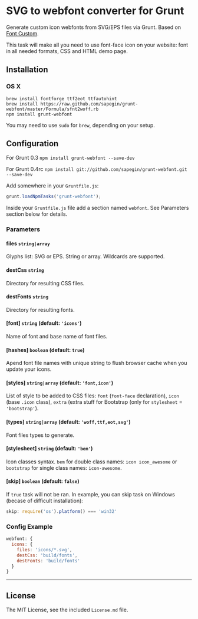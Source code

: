 # SVG to webfont converter for Grunt

Generate custom icon webfonts from SVG/EPS files via Grunt. Based on [Font Custom](http://endtwist.github.com/fontcustom/).

This task will make all you need to use font-face icon on your website: font in all needed formats, CSS and HTML demo page.


## Installation

### OS X

```
brew install fontforge ttf2eot ttfautohint
brew install https://raw.github.com/sapegin/grunt-webfont/master/Formula/sfnt2woff.rb
npm install grunt-webfont
```

You may need to use `sudo` for `brew`, depending on your setup.


## Configuration

For Grunt 0.3
`npm install grunt-webfont --save-dev`

For Grunt 0.4rc
`npm install git://github.com/sapegin/grunt-webfont.git --save-dev`

Add somewhere in your `Gruntfile.js`:

```javascript
grunt.loadNpmTasks('grunt-webfont');
```

Inside your `Gruntfile.js` file add a section named `webfont`. See Parameters section below for details.


### Parameters

#### files `string|array`

Glyphs list: SVG or EPS. String or array. Wildcards are supported.

#### destCss `string`

Directory for resulting CSS files.

#### destFonts `string`

Directory for resulting fonts.

#### [font] `string` (default: `'icons'`)

Name of font and base name of font files.

#### [hashes] `boolean` (default: `true`)

Apend font file names with unique string to flush browser cache when you update your icons.

#### [styles] `string|array` (default: `'font,icon'`)

List of style to be added to CSS files: `font` (`font-face` declaration), `icon` (base `.icon` class), `extra` (extra stuff for Bootstrap (only for `stylesheet` = `'bootstrap'`).

#### [types] `string|array` (default: `'woff,ttf,eot,svg'`)

Font files types to generate.

#### [stylesheet] `string` (default: `'bem'`)

Icon classes syntax. `bem` for double class names: `icon icon_awesome` or `bootstrap` for single class names: `icon-awesome`.

#### [skip] `boolean` (default: `false`)

If `true` task will not be ran. In example, you can skip task on Windows (becase of difficult installation):

``` javascript
skip: require('os').platform() === 'win32'
```


### Config Example

``` javascript
webfont: {
  icons: {
    files: 'icons/*.svg',
    destCss: 'build/fonts',
    destFonts: 'build/fonts'
  }
}
```


---

## License

The MIT License, see the included `License.md` file.
